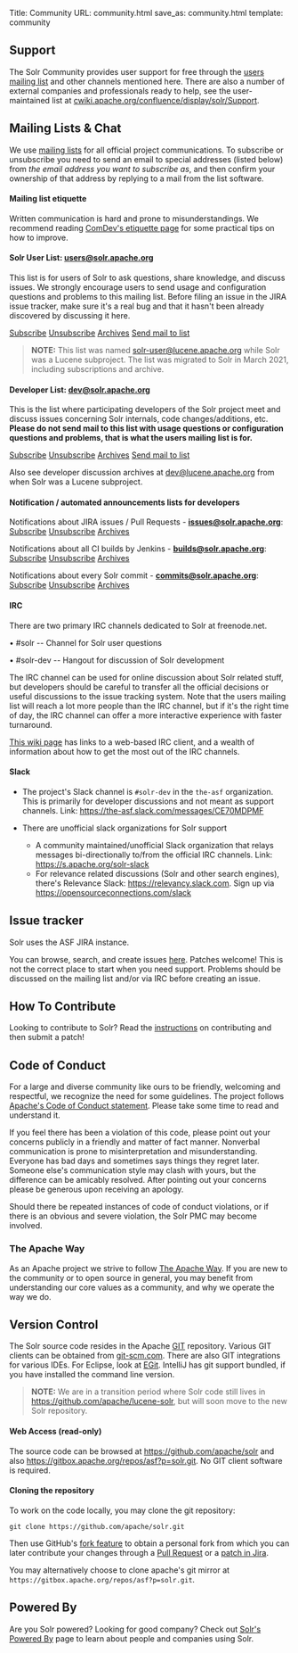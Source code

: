 Title: Community
URL: community.html
save_as: community.html
template: community

## Support ##

The Solr Community provides user support for free through the [users mailing list](#mailing-lists-irc) and other channels mentioned
here. There are also a number of external companies and professionals ready to help, see the user-maintained list at
[cwiki.apache.org/confluence/display/solr/Support](https://cwiki.apache.org/confluence/display/solr/Support).

<a name="mailing-lists-irc"></a>

## Mailing Lists & Chat ##

We use [mailing lists](https://apache.org/foundation/mailinglists.html) for all official project communications.
To subscribe or unsubscribe you need to send an email to special addresses (listed below) from *the email address you
want to subscribe as*, and then confirm your ownership of that address by replying to a mail from the list software.

#### Mailing list etiquette

Written communication is hard and prone to misunderstandings. We recommend reading [ComDev's etiquette page](https://community.apache.org/contributors/etiquette) for some practical tips on how to improve.

#### Solr User List: users@solr.apache.org ####

This list is for users of Solr to ask questions, share knowledge, and discuss issues.  We strongly encourage
users to send usage and configuration questions and problems to this mailing list.  Before filing an issue in
the JIRA issue tracker, make sure it's a real bug and that it hasn't been already discovered by discussing it here.

<a class="btn" href="mailto:users-subscribe@solr.apache.org">Subscribe</a>
<a class="btn" href="mailto:users-unsubscribe@solr.apache.org">Unsubscribe</a>
<a class="btn" href="https://lists.apache.org/list.html?users@solr.apache.org">Archives</a>
<a class="btn" href="mailto:users@solr.apache.org?subject=Question about Solr">Send mail to list</a>

> **NOTE:** This list was named [solr-user@lucene.apache.org](https://lists.apache.org/list.html?solr-user@lucene.apache.org) while Solr was a Lucene subproject. The list was migrated to Solr in March 2021, including subscriptions and archive.

#### Developer List: dev@solr.apache.org ####

This is the list where participating developers of the Solr project meet and discuss
issues concerning Solr internals, code changes/additions, etc. **Please do not send mail to this list with usage questions or configuration questions and problems, that is what the users mailing list is for.**

<a class="btn" href="mailto:dev-subscribe@solr.apache.org">Subscribe</a>
<a class="btn" href="mailto:dev-unsubscribe@solr.apache.org">Unsubscribe</a>
<a class="btn" href="https://lists.apache.org/list.html?dev@solr.apache.org">Archives</a>
<a class="btn" href="mailto:dev@solr.apache.org?subject=Question about Solr">Send mail to list</a>

Also see developer discussion archives at [dev@lucene.apache.org](https://lists.apache.org/list.html?dev@lucene.apache.org) from when Solr was a Lucene subproject.

#### Notification / automated announcements lists for developers ####

Notifications about JIRA issues / Pull Requests - **issues@solr.apache.org**:
<a class="btn" href="mailto:issues-subscribe@solr.apache.org">Subscribe</a>
<a class="btn" href="mailto:issues-unsubscribe@solr.apache.org">Unsubscribe</a>
<a class="btn" href="https://lists.apache.org/list.html?issues@solr.apache.org">Archives</a>

Notifications about all CI builds by Jenkins - **builds@solr.apache.org**:
<a class="btn" href="mailto:builds-subscribe@solr.apache.org">Subscribe</a>
<a class="btn" href="mailto:builds-unsubscribe@solr.apache.org">Unsubscribe</a>
<a class="btn" href="https://lists.apache.org/list.html?builds@solr.apache.org">Archives</a>

Notifications about every Solr commit - **commits@solr.apache.org**:
<a class="btn" href="mailto:commits-subscribe@solr.apache.org">Subscribe</a>
<a class="btn" href="mailto:commits-unsubscribe@solr.apache.org">Unsubscribe</a>
<a class="btn" href="https://lists.apache.org/list.html?commits@solr.apache.org">Archives</a>

#### IRC  ####

There are two primary IRC channels dedicated to Solr at freenode.net.

• #solr -- Channel for Solr user questions

• #solr-dev -- Hangout for discussion of Solr development

The IRC channel can be used for online discussion about Solr related stuff,
but developers should be careful to transfer all the official decisions or useful discussions to the issue
tracking system.  Note that the users mailing list will reach a lot more people than the IRC channel,
but if it's the right time of day, the IRC channel can offer a more interactive experience with faster turnaround.

[This wiki page](https://cwiki.apache.org/confluence/display/SOLR/IRCChannels) has links to a web-based IRC client, and a
wealth of information about how to get the most out of the IRC channels.

#### Slack ####

* The project's Slack channel is `#solr-dev` in the `the-asf` organization. This is primarily for developer 
  discussions and not meant as support channels. Link: <https://the-asf.slack.com/messages/CE70MDPMF>

* There are unofficial slack organizations for Solr support
    * A community maintained/unofficial Slack organization that relays messages bi-directionally to/from the official IRC channels. Link: <https://s.apache.org/solr-slack>
    * For relevance related discussions (Solr and other search engines), there's Relevance Slack: <https://relevancy.slack.com>.    Sign up via <https://opensourceconnections.com/slack>

## Issue tracker ##

Solr uses the ASF JIRA instance.

You can browse, search, and create issues [here](https://issues.apache.org/jira/browse/SOLR).
Patches welcome!  This is not the correct place to start when you need support.  Problems should be
discussed on the mailing list and/or via IRC before creating an issue.

## How To Contribute ##

Looking to contribute to Solr?  Read the [instructions](https://cwiki.apache.org/confluence/display/SOLR/HowToContribute) on
contributing and then submit a patch!

## Code of Conduct ##

For a large and diverse community like ours to be friendly, welcoming and respectful, we recognize the need for some guidelines. The project follows [Apache's Code of Conduct statement](https://www.apache.org/foundation/policies/conduct). Please take some time to read and understand it.

If you feel there has been a violation of this code, please point out your concerns publicly in a friendly and matter of fact manner. Nonverbal communication is prone to misinterpretation and misunderstanding. Everyone has bad days and sometimes says things they regret later. Someone else's communication style may clash with yours, but the difference can be amicably resolved. After pointing out your concerns please be generous upon receiving an apology.

Should there be repeated instances of code of conduct violations, or if there is an obvious and severe violation, the Solr PMC may become involved.

### The Apache Way

As an Apache project we strive to follow [The Apache Way](http://theapacheway.com/). If you are new to the community or to open source in general, you may benefit from understanding our core values as a community, and why we operate the way we do.

## Version Control ##

The Solr source code resides in the Apache [GIT](http://git.apache.org) repository. Various GIT clients
can be obtained from [git-scm.com](https://git-scm.com/). There are also GIT integrations for various
IDEs. For Eclipse, look at [EGit](http://www.eclipse.org/egit/). IntelliJ has git support bundled, if you
have installed the command line version.

> **NOTE:** We are in a transition period where Solr code still lives in <https://github.com/apache/lucene-solr>, but will soon move to the new Solr repository.

#### Web Access (read-only) ####

The source code can be browsed at <https://github.com/apache/solr> and also <https://gitbox.apache.org/repos/asf?p=solr.git>.
No GIT client software is required.

#### Cloning the repository ####

To work on the code locally, you may clone the git repository:

    git clone https://github.com/apache/solr.git

Then use GitHub's [fork feature](https://docs.github.com/en/github/getting-started-with-github/fork-a-repo)
to obtain a personal fork from which you can later contribute your changes through a
[Pull Request](https://cwiki.apache.org/confluence/display/solr/HowToContribute#HowToContribute-WorkingwithGitHub)
or a [patch in Jira](https://cwiki.apache.org/confluence/display/solr/HowToContribute#HowToContribute-Generatingapatch).

You may alternatively choose to clone apache's git mirror at `https://gitbox.apache.org/repos/asf?p=solr.git`.

## Powered By ##

Are you Solr powered?  Looking for good company?  Check out
[Solr's Powered By](https://cwiki.apache.org/confluence/display/solr/PublicServers) page to learn about people and companies using Solr.
